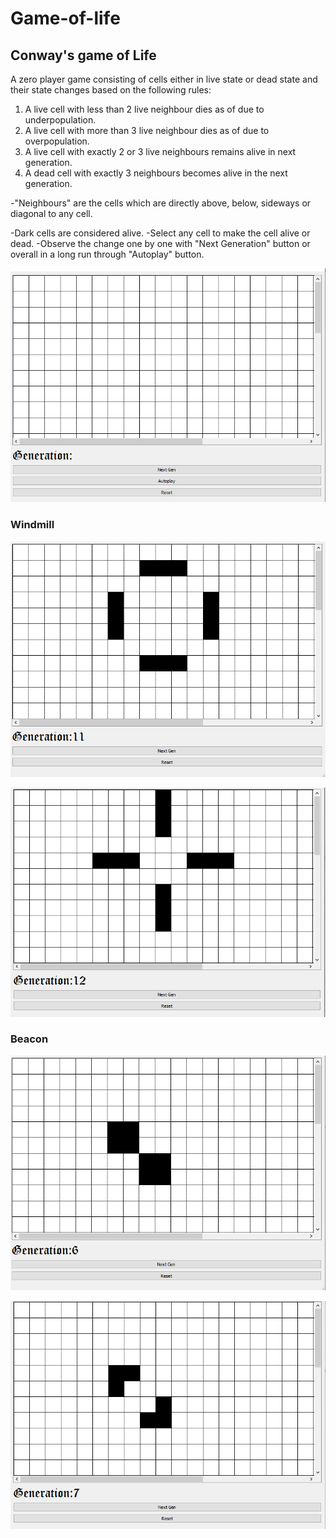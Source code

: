 # Game-of-life
## Conway's game of Life
 A zero player game consisting of cells either in live state or dead state and their state changes based on the following rules:
1. A live cell with less than 2 live neighbour dies as of due to underpopulation.
2. A live cell with more than 3 live neighbour dies as of due to overpopulation.
3. A live cell with exactly 2 or 3 live neighbours remains alive in next generation.
4. A dead cell with exactly 3 neighbours becomes alive in the next generation.

-"Neighbours" are the cells which are directly above, below, sideways or diagonal to any cell.

-Dark cells are considered alive.
-Select any cell to make the cell alive or dead.
-Observe the change one by one with "Next Generation" button or overall in a long run through "Autoplay" button.


![Image-Description](https://github.com/sandeshpokhrel54/Game-of-life/blob/master/autplay-button.PNG)


### Windmill
![Image-Description](https://github.com/sandeshpokhrel54/Game-of-life/blob/master/gol2.PNG)


![Image-Description](https://github.com/sandeshpokhrel54/Game-of-life/blob/master/gol3.PNG)
### Beacon
![Image-Description](https://github.com/sandeshpokhrel54/Game-of-life/blob/master/gol4.PNG)


![Image-Description](https://github.com/sandeshpokhrel54/Game-of-life/blob/master/gol5.PNG)



